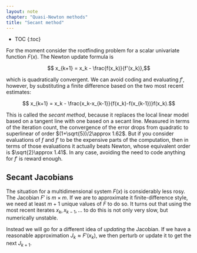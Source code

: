 ```yaml
---
layout: note
chapter: "Quasi-Newton methods"
title: "Secant method"
---
```

* TOC
{:toc}

For the moment consider the rootfinding problem for a scalar univariate function $F(x)$. The Newton update formula is 

$$ x_{k+1} = x_k - \frac{f(x_k)}{f'(x_k)},$$

which is quadratically convergent. We can avoid coding and evaluating $f'$, however, by substituting a finite difference based on the two most recent estimates:

$$ x_{k+1} = x_k - \frac{x_k-x_{k-1}}{f(x_k)-f(x_{k-1})}f(x_k).$$

This is called the *secant method*, because it replaces the local linear model based on a tangent line with one based on a secant line. Measured in terms of the iteration count, the convergence of the error drops from quadratic to superlinear of order $(1+\sqrt{5})/2\approx 1.62$. But if you consider evaluations of $f$ and $f'$ to be the expensive parts of the computation, then in terms of those evaluations it actually beats Newton, whose equivalent order is $\sqrt{2}\approx 1.41$. In any case, avoiding the need to code anything for $f'$ is reward enough.

## Secant Jacobians

The situation for a multidimensional system $F(x)$ is considerably less rosy. The Jacobian $F'$ is $m\times m$. If we are to approximate it finite-difference style, we need at least $m+1$ unique values of $F$ to do so. It turns out that using the most recent iterates $x_k,x_{k-1},\ldots$ to do this is not only very slow, but numerically unstable. 

Instead we will go for a different idea of *updating* the Jacobian. If we have a reasonable approximation $J_{k}\approx F'(x_{k})$, we then perturb or update it to get the next $J_{k+1}$. 
